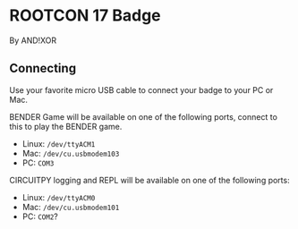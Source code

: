 # ROOTCON 17 Badge #
By AND!XOR

## Connecting ##
Use your favorite micro USB cable to connect your badge to your PC or Mac.

BENDER Game will be available on one of the following ports, connect to this to play the BENDER game.
* Linux: `/dev/ttyACM1`
* Mac: `/dev/cu.usbmodem103`
* PC: `COM3`

CIRCUITPY logging and REPL will be available on one of the following ports:
* Linux: `/dev/ttyACM0`
* Mac: `/dev/cu.usbmodem101`
* PC: `COM2`?